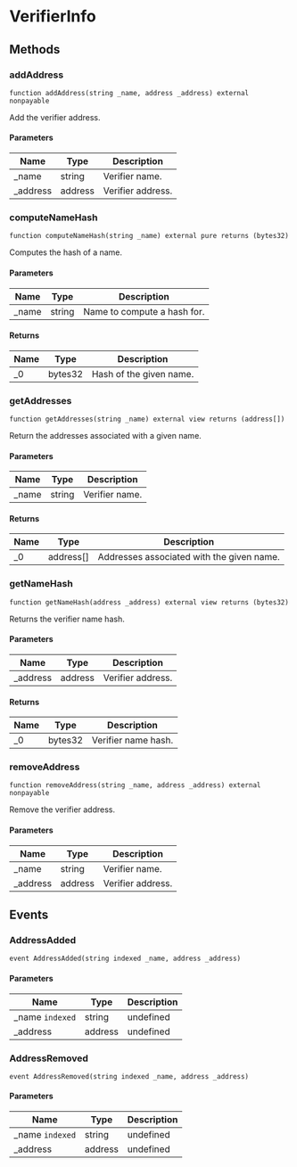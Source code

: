 # VerifierInfo









## Methods

### addAddress

```solidity
function addAddress(string _name, address _address) external nonpayable
```

Add the verifier address.



#### Parameters

| Name | Type | Description |
|---|---|---|
| _name | string | Verifier name.
| _address | address | Verifier address.

### computeNameHash

```solidity
function computeNameHash(string _name) external pure returns (bytes32)
```

Computes the hash of a name.



#### Parameters

| Name | Type | Description |
|---|---|---|
| _name | string | Name to compute a hash for.

#### Returns

| Name | Type | Description |
|---|---|---|
| _0 | bytes32 | Hash of the given name.

### getAddresses

```solidity
function getAddresses(string _name) external view returns (address[])
```

Return the addresses associated with a given name.



#### Parameters

| Name | Type | Description |
|---|---|---|
| _name | string | Verifier name.

#### Returns

| Name | Type | Description |
|---|---|---|
| _0 | address[] | Addresses associated with the given name.

### getNameHash

```solidity
function getNameHash(address _address) external view returns (bytes32)
```

Returns the verifier name hash.



#### Parameters

| Name | Type | Description |
|---|---|---|
| _address | address | Verifier address.

#### Returns

| Name | Type | Description |
|---|---|---|
| _0 | bytes32 | Verifier name hash.

### removeAddress

```solidity
function removeAddress(string _name, address _address) external nonpayable
```

Remove the verifier address.



#### Parameters

| Name | Type | Description |
|---|---|---|
| _name | string | Verifier name.
| _address | address | Verifier address.



## Events

### AddressAdded

```solidity
event AddressAdded(string indexed _name, address _address)
```





#### Parameters

| Name | Type | Description |
|---|---|---|
| _name `indexed` | string | undefined |
| _address  | address | undefined |

### AddressRemoved

```solidity
event AddressRemoved(string indexed _name, address _address)
```





#### Parameters

| Name | Type | Description |
|---|---|---|
| _name `indexed` | string | undefined |
| _address  | address | undefined |



